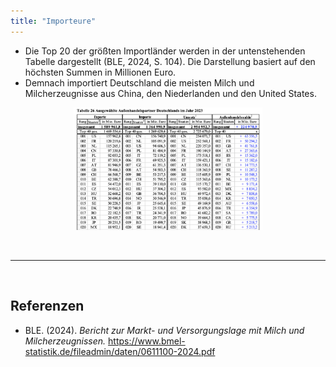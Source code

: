 ```yaml
---
title: "Importeure"
---
```


- Die Top 20 der größten Importländer werden in der untenstehenden Tabelle dargestellt (BLE, 2024, S. 104). Die Darstellung basiert auf den höchsten Summen in Millionen Euro. 
- Demnach importiert Deutschland die meisten Milch und Milcherzeugnisse aus China, den Niederlanden und den United States.

<p align="center">
  <img src="Milch-Importeure-Exporteure.png" alt="Außenhandelspartner Deutschlands" style="width:60%;">
</p>


<br>

---

<br> 

## Referenzen
- BLE. (2024). *Bericht zur Markt- und Versorgungslage mit Milch und Milcherzeugnissen.* <https://www.bmel-statistik.de/fileadmin/daten/0611100-2024.pdf>
